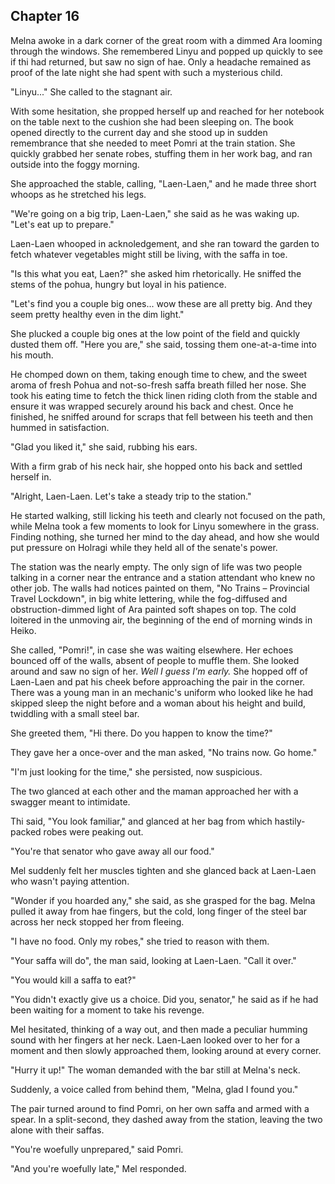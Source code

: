 <!--

- Melna heads to Shaki Terminal to meet Pomri, but Pomri doesn't show
- Melna goes to see Jes, and Linyu is there
- Melna chases after hae and catches hae, with the pendant showing, and Melna seeing it
- The two travel to Yansha and talk on the way.
- At Yansha, they meet Setre

 -->

## Chapter 16


<!-- TODO: ADd Linyu to this chapter -->

  Melna awoke in a dark corner of the great room with a dimmed Ara looming through the windows. She remembered Linyu and popped up quickly to see if thi had returned, but saw no sign of hae. Only a headache remained as proof of the late night she had spent with such a mysterious child.

  "Linyu..." She called to the stagnant air.

  With some hesitation, she propped herself up and reached for her notebook on the table next to the cushion she had been sleeping on. The book opened directly to the current day and she stood up in sudden remembrance that she needed to meet Pomri at the train station. She quickly grabbed her senate robes, stuffing them in her work bag, and ran outside into the foggy morning.

  She approached the stable, calling, "Laen-Laen," and he made three short whoops as he stretched his legs.

  "We're going on a big trip, Laen-Laen," she said as he was waking up. "Let's eat up to prepare."

  Laen-Laen whooped in acknoledgement, and she ran toward the garden to fetch whatever vegetables might still be living, with the saffa in toe.

  "Is this what you eat, Laen?" she asked him rhetorically. He sniffed the stems of the pohua, hungry but loyal in his patience.

  "Let's find you a couple big ones... wow these are all pretty big. And they seem pretty healthy even in the dim light."

  She plucked a couple big ones at the low point of the field and quickly dusted them off. "Here you are," she said, tossing them one-at-a-time into his mouth.

  He chomped down on them, taking enough time to chew, and the sweet aroma of fresh Pohua and not-so-fresh saffa breath filled her nose. She took his eating time to fetch the thick linen riding cloth from the stable and ensure it was wrapped securely around his back and chest. Once he finished, he sniffed around for scraps that fell between his teeth and then hummed in satisfaction.

  "Glad you liked it," she said, rubbing his ears.

  With a firm grab of his neck hair, she hopped onto his back and settled herself in.

  "Alright, Laen-Laen. Let's take a steady trip to the station."

  He started walking, still licking his teeth and clearly not focused on the path, while Melna took a few moments to look for Linyu somewhere in the grass. Finding nothing, she turned her mind to the day ahead, and how she would put pressure on Holragi while they held all of the senate's power.

  The station was the nearly empty. The only sign of life was two people talking in a corner near the entrance and a station attendant who knew no other job. The walls had notices painted on them, "No Trains – Provincial Travel Lockdown", in big white lettering, while the fog-diffused and obstruction-dimmed light of Ara painted soft shapes on top. The cold loitered in the unmoving air, the beginning of the end of morning winds in Heiko.

  She called, "Pomri!", in case she was waiting elsewhere. Her echoes bounced off of the walls, absent of people to muffle them. She looked around and saw no sign of her. *Well I guess I'm early.* She hopped off of Laen-Laen and pat his cheek before approaching the pair in the corner. There was a young man in an mechanic's uniform who looked like he had skipped sleep the night before and a woman about his height and build, twiddling with a small steel bar.

  She greeted them, "Hi there. Do you happen to know the time?"

  They gave her a once-over and the man asked, "No trains now. Go home."

  "I'm just looking for the time," she persisted, now suspicious.

  The two glanced at each other and the maman approached her with a swagger meant to intimidate.

  Thi said, "You look familiar," and glanced at her bag from which hastily-packed robes were peaking out.

  "You're that senator who gave away all our food."

  Mel suddenly felt her muscles tighten and she glanced back at Laen-Laen who wasn't paying attention.

  "Wonder if you hoarded any," she said, as she grasped for the bag. Melna pulled it away from hae fingers, but the cold, long finger of the steel bar across her neck stopped her from fleeing.

  "I have no food. Only my robes," she tried to reason with them.

  "Your saffa will do", the man said, looking at Laen-Laen. "Call it over."

  "You would kill a saffa to eat?"

  "You didn't exactly give us a choice. Did you, senator," he said as if he had been waiting for a moment to take his revenge.

  Mel hesitated, thinking of a way out, and then made a peculiar humming sound with her fingers at her neck. Laen-Laen looked over to her for a moment and then slowly approached them, looking around at every corner.

  "Hurry it up!" The woman demanded with the bar still at Melna's neck.

  Suddenly, a voice called from behind them, "Melna, glad I found you."

  The pair turned around to find Pomri, on her own saffa and armed with a spear. In a split-second, they dashed away from the station, leaving the two alone with their saffas.

  "You're woefully unprepared," said Pomri.

  "And you're woefully late," Mel responded.


  <!-- Pomri foreshadows her loyalty? -->





<!--
She changed the subject in attempt to build trust, "Here. Let me show you something."

She reached under her shirt to reveal her family pendant. Silver, and slightly worn from use.

"Have you seen one of these before? It's a pendant that my nather made for me. We keep track of our family trees with tiny engravings on the inside."

Slowly, she removed it from her neck and held it out to Linyu, who was still staring into the distance.

"Want to see it?"

Linyu was confused but took a look anyway. Mel watched as thi looked intently at the engravings. Suddenly, thi reached into hae shirt and pulled out a pendant of hae own and began to compare the two. Melna was shocked to see Kipnu's pendant in the hands of this strange kaln.

"Where did you get that?!" She asked, grasping to see Kip's pendant

Linyu quickly finished checking the two and hae eyes started to water. Without a moment's pause, thi flung haeself at Melna and made whimpering breaths into her shoulder.

"Kip," thi whispered through tears. She let hae cry a bit more but her mind kept racing back and forth to all of the possibilities that could have led to this moment.

"Is he ok?" She asked.

Thi shook hae head.

"Was it the fire?"

Thi shook hae head again.

"Do you know where he is?"

"Mom," thi whispered with a tremble.

"Your mother – he's with your mother?"

Thi began to cry more and Mel held her shoulder out to cry on. For the moment, she believed Kip to be safe.

"Linyu, please. Let me have this. I am bound to Kipnu."



"Linyu, I'm sorry. I- I just... miss him."

It smelled faintly of the ocean, but nothing else stood out to her. *What happened to you, Kip? How did a kaln find your pendant and then bring it all the way back here?*
-->
